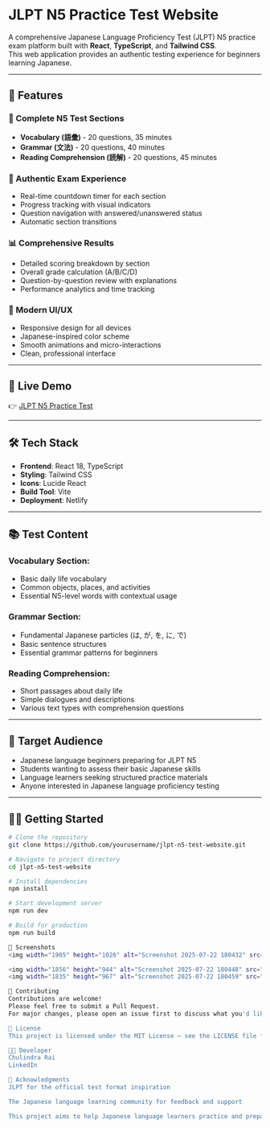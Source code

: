 # JLPT N5 Practice Test Website

A comprehensive Japanese Language Proficiency Test (JLPT) N5 practice exam platform built with **React**, **TypeScript**, and **Tailwind CSS**.  
This web application provides an authentic testing experience for beginners learning Japanese.

---

## 🌟 Features

### 📝 Complete N5 Test Sections

- **Vocabulary (語彙)** - 20 questions, 35 minutes  
- **Grammar (文法)** - 20 questions, 40 minutes  
- **Reading Comprehension (読解)** - 20 questions, 45 minutes

### 🧪 Authentic Exam Experience

- Real-time countdown timer for each section  
- Progress tracking with visual indicators  
- Question navigation with answered/unanswered status  
- Automatic section transitions  

### 📊 Comprehensive Results

- Detailed scoring breakdown by section  
- Overall grade calculation (A/B/C/D)  
- Question-by-question review with explanations  
- Performance analytics and time tracking  

### 🎨 Modern UI/UX

- Responsive design for all devices  
- Japanese-inspired color scheme  
- Smooth animations and micro-interactions  
- Clean, professional interface  

---

## 🚀 Live Demo

👉 [JLPT N5 Practice Test](https://jlpt5testjapanesepractice.netlify.app/)

---

## 🛠️ Tech Stack

- **Frontend**: React 18, TypeScript  
- **Styling**: Tailwind CSS  
- **Icons**: Lucide React  
- **Build Tool**: Vite  
- **Deployment**: Netlify  

---

## 📚 Test Content

### Vocabulary Section:
- Basic daily life vocabulary  
- Common objects, places, and activities  
- Essential N5-level words with contextual usage  

### Grammar Section:
- Fundamental Japanese particles (は, が, を, に, で)  
- Basic sentence structures  
- Essential grammar patterns for beginners  

### Reading Comprehension:
- Short passages about daily life  
- Simple dialogues and descriptions  
- Various text types with comprehension questions  

---

## 🎯 Target Audience

- Japanese language beginners preparing for JLPT N5  
- Students wanting to assess their basic Japanese skills  
- Language learners seeking structured practice materials  
- Anyone interested in Japanese language proficiency testing  

---

## 🏃‍♂️ Getting Started

```bash
# Clone the repository
git clone https://github.com/yourusername/jlpt-n5-test-website.git

# Navigate to project directory
cd jlpt-n5-test-website

# Install dependencies
npm install

# Start development server
npm run dev

# Build for production
npm run build

📱 Screenshots
<img width="1905" height="1026" alt="Screenshot 2025-07-22 180432" src="https://github.com/user-attachments/assets/6e7dfef7-c9e9-4717-b581-a867826cc5b4" />

<img width="1856" height="944" alt="Screenshot 2025-07-22 180448" src="https://github.com/user-attachments/assets/b83dcfdc-ca93-4b12-8ce2-562a9f15593a" />
<img width="1835" height="967" alt="Screenshot 2025-07-22 180459" src="https://github.com/user-attachments/assets/ee8ad0ca-9335-49ea-baad-56bd443504d6" />

🤝 Contributing
Contributions are welcome!
Please feel free to submit a Pull Request.
For major changes, please open an issue first to discuss what you'd like to change.

📄 License
This project is licensed under the MIT License – see the LICENSE file for details.

👨‍💻 Developer
Chulindra Rai
LinkedIn

🙏 Acknowledgments
JLPT for the official test format inspiration

The Japanese language learning community for feedback and support

This project aims to help Japanese language learners practice and prepare for the JLPT N5 exam in an interactive and engaging way.
